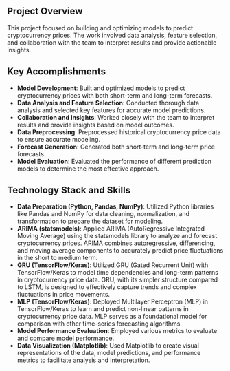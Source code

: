 ## Project Overview

This project focused on building and optimizing models to predict cryptocurrency prices. The work involved data analysis, feature selection, and collaboration with the team to interpret results and provide actionable insights.

## Key Accomplishments

- **Model Development**: Built and optimized models to predict cryptocurrency prices with both short-term and long-term forecasts.
- **Data Analysis and Feature Selection**: Conducted thorough data analysis and selected key features for accurate model predictions.
- **Collaboration and Insights**: Worked closely with the team to interpret results and provide insights based on model outcomes.
- **Data Preprocessing**: Preprocessed historical cryptocurrency price data to ensure accurate modeling.
- **Forecast Generation**: Generated both short-term and long-term price forecasts.
- **Model Evaluation**: Evaluated the performance of different prediction models to determine the most effective approach.

## Technology Stack and Skills

- **Data Preparation (Python, Pandas, NumPy)**: Utilized Python libraries like Pandas and NumPy for data cleaning, normalization, and transformation to prepare the dataset for modeling.
- **ARIMA (statsmodels)**: Applied ARIMA (AutoRegressive Integrated Moving Average) using the statsmodels library to analyze and forecast cryptocurrency prices. ARIMA combines autoregressive, differencing, and moving average components to accurately predict price fluctuations in the short to medium term.
- **GRU (TensorFlow/Keras)**: Utilized GRU (Gated Recurrent Unit) with TensorFlow/Keras to model time dependencies and long-term patterns in cryptocurrency price data. GRU, with its simpler structure compared to LSTM, is designed to effectively capture trends and complex fluctuations in price movements.
- **MLP (TensorFlow/Keras)**: Deployed Multilayer Perceptron (MLP) in TensorFlow/Keras to learn and predict non-linear patterns in cryptocurrency price data. MLP serves as a foundational model for comparison with other time-series forecasting algorithms.
- **Model Performance Evaluation**: Employed various metrics to evaluate and compare model performance.
- **Data Visualization (Matplotlib)**: Used Matplotlib to create visual representations of the data, model predictions, and performance metrics to facilitate analysis and interpretation.
